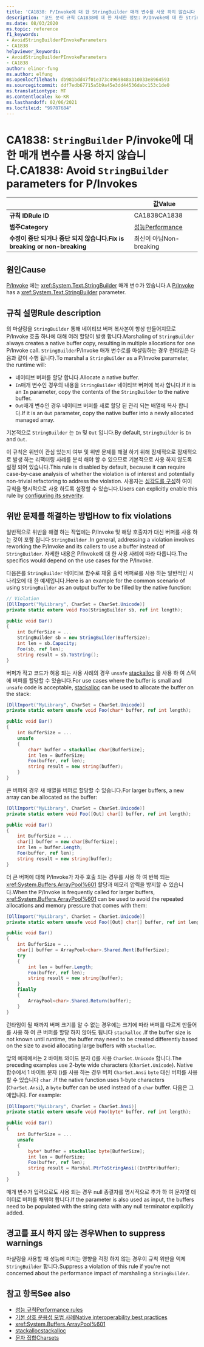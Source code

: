 ```yaml
---
title: 'CA1838: P/Invoke에 대 한 StringBuilder 매개 변수를 사용 하지 않습니다 (코드 분석).'
description: '코드 분석 규칙 CA1838에 대 한 자세한 정보: P/Invoke에 대 한 StringBuilder 매개 변수 방지'
ms.date: 08/03/2020
ms.topic: reference
f1_keywords:
- AvoidStringBuilderPInvokeParameters
- CA1838
helpviewer_keywords:
- AvoidStringBuilderPInvokeParameters
- CA1838
author: elinor-fung
ms.author: elfung
ms.openlocfilehash: db981bdd47f01e373c4969848a310033e8964593
ms.sourcegitcommit: ddf7edb67715a5b9a45e3dd44536dabc153c1de0
ms.translationtype: MT
ms.contentlocale: ko-KR
ms.lasthandoff: 02/06/2021
ms.locfileid: "99787684"
---
```

# <a name="ca1838-avoid-stringbuilder-parameters-for-pinvokes"></a><span data-ttu-id="d051f-103">CA1838: `StringBuilder` P/invoke에 대 한 매개 변수를 사용 하지 않습니다.</span><span class="sxs-lookup"><span data-stu-id="d051f-103">CA1838: Avoid `StringBuilder` parameters for P/Invokes</span></span>

| | <span data-ttu-id="d051f-104">값</span><span class="sxs-lookup"><span data-stu-id="d051f-104">Value</span></span> |
|-|-|
| <span data-ttu-id="d051f-105">**규칙 ID**</span><span class="sxs-lookup"><span data-stu-id="d051f-105">**Rule ID**</span></span> |<span data-ttu-id="d051f-106">CA1838</span><span class="sxs-lookup"><span data-stu-id="d051f-106">CA1838</span></span>|
| <span data-ttu-id="d051f-107">**범주**</span><span class="sxs-lookup"><span data-stu-id="d051f-107">**Category**</span></span> |[<span data-ttu-id="d051f-108">성능</span><span class="sxs-lookup"><span data-stu-id="d051f-108">Performance</span></span>](performance-warnings.md)|
| <span data-ttu-id="d051f-109">**수정이 중단 되거나 중단 되지 않습니다.**</span><span class="sxs-lookup"><span data-stu-id="d051f-109">**Fix is breaking or non-breaking**</span></span> |<span data-ttu-id="d051f-110">최신이 아님</span><span class="sxs-lookup"><span data-stu-id="d051f-110">Non-breaking</span></span>|

## <a name="cause"></a><span data-ttu-id="d051f-111">원인</span><span class="sxs-lookup"><span data-stu-id="d051f-111">Cause</span></span>

<span data-ttu-id="d051f-112">[P/Invoke](../../../standard/native-interop/pinvoke.md) 에는 <xref:System.Text.StringBuilder> 매개 변수가 있습니다.</span><span class="sxs-lookup"><span data-stu-id="d051f-112">A [P/Invoke](../../../standard/native-interop/pinvoke.md) has a <xref:System.Text.StringBuilder> parameter.</span></span>

## <a name="rule-description"></a><span data-ttu-id="d051f-113">규칙 설명</span><span class="sxs-lookup"><span data-stu-id="d051f-113">Rule description</span></span>

<span data-ttu-id="d051f-114">의 마샬링을 `StringBuilder` 통해 네이티브 버퍼 복사본이 항상 만들어지므로 P/Invoke 호출 하나에 대해 여러 할당이 발생 합니다.</span><span class="sxs-lookup"><span data-stu-id="d051f-114">Marshaling of `StringBuilder` always creates a native buffer copy, resulting in multiple allocations for one P/Invoke call.</span></span> <span data-ttu-id="d051f-115">`StringBuilder`P/Invoke 매개 변수로를 마샬링하는 경우 런타임은 다음과 같이 수행 됩니다.</span><span class="sxs-lookup"><span data-stu-id="d051f-115">To marshal a `StringBuilder` as a P/Invoke parameter, the runtime will:</span></span>

- <span data-ttu-id="d051f-116">네이티브 버퍼를 할당 합니다.</span><span class="sxs-lookup"><span data-stu-id="d051f-116">Allocate a native buffer.</span></span>
- <span data-ttu-id="d051f-117">`In`매개 변수인 경우의 내용을 `StringBuilder` 네이티브 버퍼에 복사 합니다.</span><span class="sxs-lookup"><span data-stu-id="d051f-117">If it is an `In` parameter, copy the contents of the `StringBuilder` to the native buffer.</span></span>
- <span data-ttu-id="d051f-118">`Out`매개 변수인 경우 네이티브 버퍼를 새로 할당 된 관리 되는 배열에 복사 합니다.</span><span class="sxs-lookup"><span data-stu-id="d051f-118">If it is an `Out` parameter, copy the native buffer into a newly allocated managed array.</span></span>

<span data-ttu-id="d051f-119">기본적으로 `StringBuilder` 는 `In` 및 `Out` 입니다.</span><span class="sxs-lookup"><span data-stu-id="d051f-119">By default, `StringBuilder` is `In` and `Out`.</span></span>

<span data-ttu-id="d051f-120">이 규칙은 위반이 관심 있는지 여부 및 위반 문제를 해결 하기 위해 잠재적으로 잠재적으로 발생 하는 리팩터링 사례를 분석 해야 할 수 있으므로 기본적으로 사용 하지 않도록 설정 되어 있습니다.</span><span class="sxs-lookup"><span data-stu-id="d051f-120">This rule is disabled by default, because it can require case-by-case analysis of whether the violation is of interest and potentially non-trivial refactoring to address the violation.</span></span> <span data-ttu-id="d051f-121">사용자는 [심각도를 구성](../configuration-options.md#severity-level)하 여이 규칙을 명시적으로 사용 하도록 설정할 수 있습니다.</span><span class="sxs-lookup"><span data-stu-id="d051f-121">Users can explicitly enable this rule by [configuring its severity](../configuration-options.md#severity-level).</span></span>

## <a name="how-to-fix-violations"></a><span data-ttu-id="d051f-122">위반 문제를 해결하는 방법</span><span class="sxs-lookup"><span data-stu-id="d051f-122">How to fix violations</span></span>

<span data-ttu-id="d051f-123">일반적으로 위반을 해결 하는 작업에는 P/Invoke 및 해당 호출자가 대신 버퍼를 사용 하는 것이 포함 됩니다 `StringBuilder` .</span><span class="sxs-lookup"><span data-stu-id="d051f-123">In general, addressing a violation involves reworking the P/Invoke and its callers to use a buffer instead of `StringBuilder`.</span></span> <span data-ttu-id="d051f-124">자세한 내용은 P/Invoke에 대 한 사용 사례에 따라 다릅니다.</span><span class="sxs-lookup"><span data-stu-id="d051f-124">The specifics would depend on the use cases for the P/Invoke.</span></span>

<span data-ttu-id="d051f-125">다음은를 `StringBuilder` 네이티브 함수로 채울 출력 버퍼로를 사용 하는 일반적인 시나리오에 대 한 예제입니다.</span><span class="sxs-lookup"><span data-stu-id="d051f-125">Here is an example for the common scenario of using `StringBuilder` as an output buffer to be filled by the native function:</span></span>

```csharp
// Violation
[DllImport("MyLibrary", CharSet = CharSet.Unicode)]
private static extern void Foo(StringBuilder sb, ref int length);

public void Bar()
{
    int BufferSize = ...
    StringBuilder sb = new StringBuilder(BufferSize);
    int len = sb.Capacity;
    Foo(sb, ref len);
    string result = sb.ToString();
}
```

<span data-ttu-id="d051f-126">버퍼가 작고 코드가 허용 되는 사용 사례의 경우 `unsafe` [stackalloc](../../../csharp/language-reference/operators/stackalloc.md) 을 사용 하 여 스택에 버퍼를 할당할 수 있습니다.</span><span class="sxs-lookup"><span data-stu-id="d051f-126">For use cases where the buffer is small and `unsafe` code is acceptable, [stackalloc](../../../csharp/language-reference/operators/stackalloc.md) can be used to allocate the buffer on the stack:</span></span>

```csharp
[DllImport("MyLibrary", CharSet = CharSet.Unicode)]
private static extern unsafe void Foo(char* buffer, ref int length);

public void Bar()
{
    int BufferSize = ...
    unsafe
    {
        char* buffer = stackalloc char[BufferSize];
        int len = BufferSize;
        Foo(buffer, ref len);
        string result = new string(buffer);
    }
}
```

<span data-ttu-id="d051f-127">큰 버퍼의 경우 새 배열을 버퍼로 할당할 수 있습니다.</span><span class="sxs-lookup"><span data-stu-id="d051f-127">For larger buffers, a new array can be allocated as the buffer:</span></span>

```csharp
[DllImport("MyLibrary", CharSet = CharSet.Unicode)]
private static extern void Foo([Out] char[] buffer, ref int length);

public void Bar()
{
    int BufferSize = ...
    char[] buffer = new char[BufferSize];
    int len = buffer.Length;
    Foo(buffer, ref len);
    string result = new string(buffer);
}
```

<span data-ttu-id="d051f-128">더 큰 버퍼에 대해 P/Invoke가 자주 호출 되는 경우를 사용 하 여 반복 되는 <xref:System.Buffers.ArrayPool%601> 할당과 메모리 압력을 방지할 수 있습니다.</span><span class="sxs-lookup"><span data-stu-id="d051f-128">When the P/Invoke is frequently called for larger buffers, <xref:System.Buffers.ArrayPool%601> can be used to avoid the repeated allocations and memory pressure that comes with them:</span></span>

```csharp
[DllImport("MyLibrary", CharSet = CharSet.Unicode)]
private static extern unsafe void Foo([Out] char[] buffer, ref int length);

public void Bar()
{
    int BufferSize = ...
    char[] buffer = ArrayPool<char>.Shared.Rent(BufferSize);
    try
    {
        int len = buffer.Length;
        Foo(buffer, ref len);
        string result = new string(buffer);
    }
    finally
    {
        ArrayPool<char>.Shared.Return(buffer);
    }
}
```

<span data-ttu-id="d051f-129">런타임이 될 때까지 버퍼 크기를 알 수 없는 경우에는 크기에 따라 버퍼를 다르게 만들어를 사용 하 여 큰 버퍼를 할당 하지 않아도 됩니다 `stackalloc` .</span><span class="sxs-lookup"><span data-stu-id="d051f-129">If the buffer size is not known until runtime, the buffer may need to be created differently based on the size to avoid allocating large buffers with `stackalloc`.</span></span>

<span data-ttu-id="d051f-130">앞의 예제에서는 2 바이트 와이드 문자 ()를 사용 `CharSet.Unicode` 합니다.</span><span class="sxs-lookup"><span data-stu-id="d051f-130">The preceding examples use 2-byte wide characters (`CharSet.Unicode`).</span></span> <span data-ttu-id="d051f-131">Native 함수에서 1 바이트 문자 ()를 사용 하는 경우 버퍼 `CharSet.Ansi` `byte` 대신 버퍼를 사용할 수 있습니다 `char` .</span><span class="sxs-lookup"><span data-stu-id="d051f-131">If the native function uses 1-byte characters (`CharSet.Ansi`), a `byte` buffer can be used instead of a `char` buffer.</span></span> <span data-ttu-id="d051f-132">다음은 그 예입니다. </span><span class="sxs-lookup"><span data-stu-id="d051f-132">For example:</span></span>

```csharp
[DllImport("MyLibrary", CharSet = CharSet.Ansi)]
private static extern unsafe void Foo(byte* buffer, ref int length);

public void Bar()
{
    int BufferSize = ...
    unsafe
    {
        byte* buffer = stackalloc byte[BufferSize];
        int len = BufferSize;
        Foo(buffer, ref len);
        string result = Marshal.PtrToStringAnsi((IntPtr)buffer);
    }
}
```

<span data-ttu-id="d051f-133">매개 변수가 입력으로도 사용 되는 경우 null 종결자를 명시적으로 추가 하 여 문자열 데이터로 버퍼를 채워야 합니다.</span><span class="sxs-lookup"><span data-stu-id="d051f-133">If the parameter is also used as input, the buffers need to be populated with the string data with any null terminator explicitly added.</span></span>

## <a name="when-to-suppress-warnings"></a><span data-ttu-id="d051f-134">경고를 표시 하지 않는 경우</span><span class="sxs-lookup"><span data-stu-id="d051f-134">When to suppress warnings</span></span>

<span data-ttu-id="d051f-135">마샬링을 사용할 때 성능에 미치는 영향을 걱정 하지 않는 경우이 규칙 위반을 억제 `StringBuilder` 합니다.</span><span class="sxs-lookup"><span data-stu-id="d051f-135">Suppress a violation of this rule if you're not concerned about the performance impact of marshaling a `StringBuilder`.</span></span>

## <a name="see-also"></a><span data-ttu-id="d051f-136">참고 항목</span><span class="sxs-lookup"><span data-stu-id="d051f-136">See also</span></span>

- [<span data-ttu-id="d051f-137">성능 규칙</span><span class="sxs-lookup"><span data-stu-id="d051f-137">Performance rules</span></span>](performance-warnings.md)
- [<span data-ttu-id="d051f-138">기본 상호 운용성 모범 사례</span><span class="sxs-lookup"><span data-stu-id="d051f-138">Native interoperability best practices</span></span>](../../../standard/native-interop/best-practices.md)
- <xref:System.Buffers.ArrayPool%601>
- [<span data-ttu-id="d051f-139">stackalloc</span><span class="sxs-lookup"><span data-stu-id="d051f-139">stackalloc</span></span>](../../../csharp/language-reference/operators/stackalloc.md)
- [<span data-ttu-id="d051f-140">문자 집합</span><span class="sxs-lookup"><span data-stu-id="d051f-140">Charsets</span></span>](../../../standard/native-interop/charset.md)
